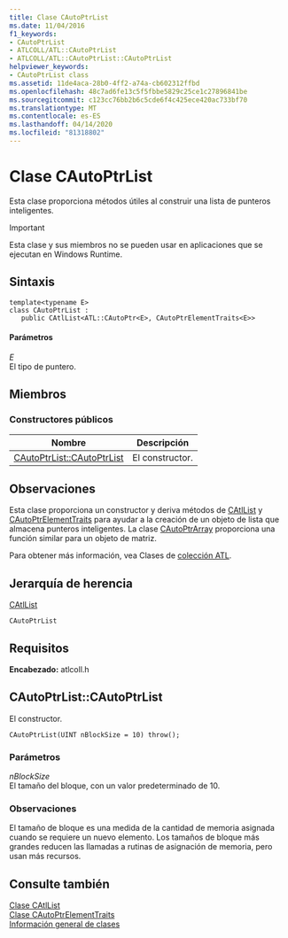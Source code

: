 ```yaml
---
title: Clase CAutoPtrList
ms.date: 11/04/2016
f1_keywords:
- CAutoPtrList
- ATLCOLL/ATL::CAutoPtrList
- ATLCOLL/ATL::CAutoPtrList::CAutoPtrList
helpviewer_keywords:
- CAutoPtrList class
ms.assetid: 11de4aca-28b0-4ff2-a74a-cb602312ffbd
ms.openlocfilehash: 48c7ad6fe13c5f5fbbe5829c25ce1c27896841be
ms.sourcegitcommit: c123cc76bb2b6c5cde6f4c425ece420ac733bf70
ms.translationtype: MT
ms.contentlocale: es-ES
ms.lasthandoff: 04/14/2020
ms.locfileid: "81318802"
---
```

# <a name="cautoptrlist-class"></a>Clase CAutoPtrList

Esta clase proporciona métodos útiles al construir una lista de punteros inteligentes.

> [!IMPORTANT]
> Esta clase y sus miembros no se pueden usar en aplicaciones que se ejecutan en Windows Runtime.

## <a name="syntax"></a>Sintaxis

```
template<typename E>
class CAutoPtrList :
   public CAtlList<ATL::CAutoPtr<E>, CAutoPtrElementTraits<E>>
```

#### <a name="parameters"></a>Parámetros

*E*<br/>
El tipo de puntero.

## <a name="members"></a>Miembros

### <a name="public-constructors"></a>Constructores públicos

|Nombre|Descripción|
|----------|-----------------|
|[CAutoPtrList::CAutoPtrList](#cautoptrlist)|El constructor.|

## <a name="remarks"></a>Observaciones

Esta clase proporciona un constructor y deriva métodos de [CAtlList](../../atl/reference/catllist-class.md) y [CAutoPtrElementTraits](../../atl/reference/cautoptrelementtraits-class.md) para ayudar a la creación de un objeto de lista que almacena punteros inteligentes. La clase [CAutoPtrArray](../../atl/reference/cautoptrarray-class.md) proporciona una función similar para un objeto de matriz.

Para obtener más información, vea Clases de [colección ATL](../../atl/atl-collection-classes.md).

## <a name="inheritance-hierarchy"></a>Jerarquía de herencia

[CAtlList](../../atl/reference/catllist-class.md)

`CAutoPtrList`

## <a name="requirements"></a>Requisitos

**Encabezado:** atlcoll.h

## <a name="cautoptrlistcautoptrlist"></a><a name="cautoptrlist"></a>CAutoPtrList::CAutoPtrList

El constructor.

```
CAutoPtrList(UINT nBlockSize = 10) throw();
```

### <a name="parameters"></a>Parámetros

*nBlockSize*<br/>
El tamaño del bloque, con un valor predeterminado de 10.

### <a name="remarks"></a>Observaciones

El tamaño de bloque es una medida de la cantidad de memoria asignada cuando se requiere un nuevo elemento. Los tamaños de bloque más grandes reducen las llamadas a rutinas de asignación de memoria, pero usan más recursos.

## <a name="see-also"></a>Consulte también

[Clase CAtlList](../../atl/reference/catllist-class.md)<br/>
[Clase CAutoPtrElementTraits](../../atl/reference/cautoptrelementtraits-class.md)<br/>
[Información general de clases](../../atl/atl-class-overview.md)
